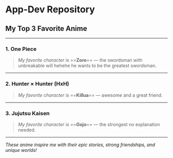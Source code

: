 # App-Dev Repository

## My Top 3 Favorite Anime

---

### 1. **One Piece**
> *My favorite character is* ==**Zoro**== — the swordsman with unbreakable will hehehe he wants to be the greatest swordsman.  

---

### 2. **Hunter × Hunter (HxH)**
> *My favorite character is* ==**Killua**== — awesome and a great friend.

---

### 3. **Jujutsu Kaisen**
> *My favorite character is* ==**Gojo**== — the strongest no explanation needed.

---

*These anime inspire me with their epic stories, strong friendships, and unique worlds!* 

   

   
